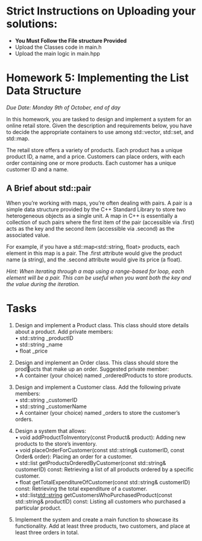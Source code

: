 # Strict Instructions on Uploading your solutions:
* **You Must Follow the File structure Provided**
*  Upload the Classes code in main.h
*  Upload the main logic in main.hpp

# Homework 5: Implementing the List Data Structure<br>

*Due Date: Monday 9th of October, end of day*<br>

In this homework, you are tasked to design and implement a system for an online retail store. Given the description and requirements below, you have to decide the appropriate containers to use among std::vector, std::set, and std::map.<br>

The retail store offers a variety of products. Each product has a unique product ID, a name, and a price. Customers can place orders, with each order containing one or more products. Each customer has a unique customer ID and a name.<br>

## A Brief about std::pair

When you’re working with maps, you’re often dealing with pairs. A pair is a simple data structure provided by the C++ Standard Library to store two heterogeneous objects as a single unit. A map in C++ is essentially a collection of such pairs where the first item of the pair (accessible via .first) acts as the key and the second item (accessible via .second) as the associated value.<br>

For example, if you have a std::map<std::string, float> products, each element in this map is a pair. The .first attribute would give the product name (a string), and the .second attribute would give its price (a float).<br>

*Hint: When iterating through a map using a range-based for loop, each element will be a pair. This can be useful when you want both the key and the value during the iteration.*<br>

# Tasks<br>

1. Design and implement a Product class. This class should store details about a product. Add private members:<br>
• std::string _productID<br>
• std::string _name<br>
• float _price<br>

2. Design and implement an Order class. This class should store the products that make up an order. Suggested private member:<br>
• A container (your choice) named _orderedProducts to store products.<br>

3. Design and implement a Customer class. Add the following private members:<br>
• std::string _customerID<br>
• std::string _customerName<br>
• A container (your choice) named _orders to store the customer’s orders.<br>

4. Design a system that allows:<br>
• void addProductToInventory(const Product& product): Adding new products to the store’s inventory.<br>
• void placeOrderForCustomer(const std::string& customerID, const Order& order): Placing an order for a customer.<br>
• std::list<Product> getProductsOrderedByCustomer(const std::string& customerID) const: Retrieving a list of all products ordered by a specific customer.<br>
• float getTotalExpenditureOfCustomer(const std::string& customerID) const: Retrieving the total expenditure of a customer.<br>
• std::list<std::string> getCustomersWhoPurchasedProduct(const std::string& productID) const: Listing all customers who purchased a particular product.<br>

5. Implement the system and create a main function to showcase its functionality. Add at least three products, two customers, and place at least three orders in total.<br>
